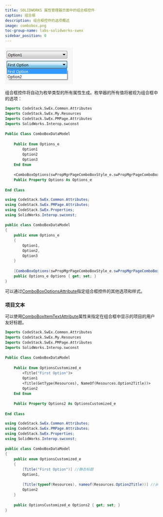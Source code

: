 ```yaml
---
title: SOLIDWORKS 属性管理器页面中的组合框控件
caption: 组合框
description: 组合框控件的选项概述
image: combobox.png
toc-group-name: labs-solidworks-swex
sidebar_position: 0
---
```

![带有3个选项的组合框控件](combobox.png)

组合框控件将自动为枚举类型的所有属性生成。枚举器的所有值将被视为组合框中的选项：

~~~vb
Imports CodeStack.SwEx.Common.Attributes
Imports CodeStack.SwEx.My.Resources
Imports CodeStack.SwEx.PMPage.Attributes
Imports SolidWorks.Interop.swconst

Public Class ComboBoxDataModel

    Public Enum Options_e
        Option1
        Option2
        Option3
    End Enum

    <ComboBoxOptions(swPropMgrPageComboBoxStyle_e.swPropMgrPageComboBoxStyle_Sorted)>
    Public Property Options As Options_e

End Class
~~~

~~~cs
using CodeStack.SwEx.Common.Attributes;
using CodeStack.SwEx.PMPage.Attributes;
using CodeStack.SwEx.Properties;
using SolidWorks.Interop.swconst;

public class ComboBoxDataModel
{
    public enum Options_e
    {
        Option1,
        Option2,
        Option3
    }

    [ComboBoxOptions(swPropMgrPageComboBoxStyle_e.swPropMgrPageComboBoxStyle_Sorted)]
    public Options_e Options { get; set; }
}
~~~

可以通过[ComboBoxOptionsAttribute](https://docs.codestack.net/swex/pmpage/html/T_CodeStack_SwEx_PMPage_Attributes_ComboBoxOptionsAttribute.htm)指定组合框控件的其他选项和样式。

### 项目文本
可以使用[ComboBoxItemTextAttribute](https://docs.codestack.net/swex/pmpage/html/T_CodeStack_SwEx_PMPage_Attributes_ComboBoxItemTextAttribute.htm)属性来指定在组合框中显示的项目的用户友好标题。

~~~vb
Imports CodeStack.SwEx.Common.Attributes
Imports CodeStack.SwEx.My.Resources
Imports CodeStack.SwEx.PMPage.Attributes
Imports SolidWorks.Interop.swconst

Public Class ComboBoxDataModel

    Public Enum OptionsCustomized_e
        <Title("First Option")>
        Option1
        <Title(GetType(Resources), NameOf(Resources.Option2Title))>
        Option2
    End Enum

    Public Property Options2 As OptionsCustomized_e

End Class
~~~

~~~cs
using CodeStack.SwEx.Common.Attributes;
using CodeStack.SwEx.PMPage.Attributes;
using CodeStack.SwEx.Properties;
using SolidWorks.Interop.swconst;

public class ComboBoxDataModel
{
    public enum OptionsCustomized_e
    {
        [Title("First Option")] //静态标题
        Option1,

        [Title(typeof(Resources), nameof(Resources.Option2Title))] //从资源加载的标题
        Option2
    }

    public OptionsCustomized_e Options2 { get; set; }
}
~~~